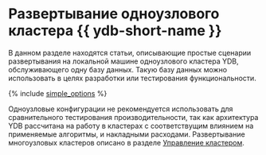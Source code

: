 # Развертывание одноузлового кластера {{ ydb-short-name }}

В данном разделе находятся статьи, описывающие простые сценарии развертывания на локальной машине одноузлового кластера YDB, обслуживающего одну базу данных. Такую базу данных можно использовать в целях разработки или тестирования функциональности.

{% include [simple_options](simple_options.md) %}

Одноузловые конфигурации не рекомендуется использовать для сравнительного тестирования производительности, так как архитектура YDB рассчитана на работу в кластерах с соответствущим влиянием на применяемые алгоритмы, и накладными расходами. Развертывание многоузловых кластеров описано в разделе [Управление кластером](../../../deploy/index.md).
